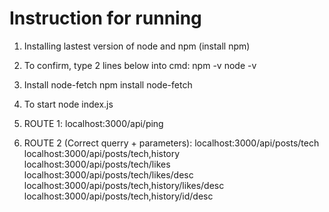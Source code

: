 # Instruction for running
1) Installing lastest version of node and npm (install npm)
2) To confirm, type 2 lines below into cmd:
    npm -v
    node -v
3) Install node-fetch
    npm install node-fetch
4) To start
    node index.js

5) ROUTE 1:
    localhost:3000/api/ping

6) ROUTE 2 (Correct querry + parameters):
    localhost:3000/api/posts/tech
    localhost:3000/api/posts/tech,history
    localhost:3000/api/posts/tech/likes
    localhost:3000/api/posts/tech/likes/desc
    localhost:3000/api/posts/tech,history/likes/desc
    localhost:3000/api/posts/tech,history/id/desc

